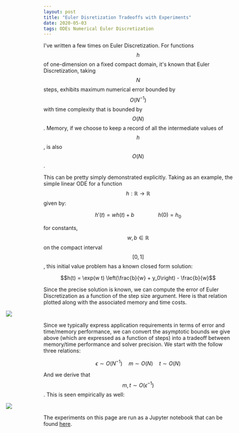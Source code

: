 ```yaml
---
layout: post
title: "Euler Disretization Tradeoffs with Experiments"
date: 2020-05-03
tags: ODEs Numerical Euler Discretization
---
```


I've written a few times on Euler Discretization. For functions $$h$$ of one-dimension on a fixed compact domain, it's known that Euler Discretization, taking $$N$$ steps, exhibits maximum numerical error bounded by $$O(N^{-1})$$ with time complexity that is bounded by $$O(N)$$. Memory, if we choose to keep a record of all the intermediate values of $$h$$, is also $$O(N)$$.

This can be pretty simply demonstrated explicitly. Taking as an example, the simple linear ODE for a function $$h: \mathbb{R} \rightarrow \mathbb{R}$$ given by:

$$h'(t) = w h(t) + b \qquad \qquad h(0) = h_0$$

for constants, $$w, b \in \mathbb{R}$$ on the compact interval $$[0, 1]$$, this initial value problem has a known closed form solution:

$$h(t) = \exp(w t) \left(\frac{b}{w} + y_0\right) - \frac{b}{w}$$

Since the precise solution is known, we can compute the error of Euler Discretization as a function of the step size argument. Here is that relation plotted along with the associated memory and time costs.

<img style="max-width: 900px; margin: 0 0 0 -100px;" src="https://frankwang95.github.io/assets/ode_solver_baselines/ode_solver_baseline_independent_step.png">

Since we typically express application requirements in terms of error and time/memory performance, we can convert the asymptotic bounds we give above (which are expressed as a function of steps) into a tradeoff between memory/time performance and solver precision. We start with the follow three relations:

$$\epsilon \sim O(N^{-1}) \quad m \sim O(N) \quad t \sim O(N)$$

And we derive that $$m, t \sim O(\epsilon^{-1})$$. This is seen empirically as well:

<img style="max-width: 900px; margin: 0 0 0 -100px;" src="https://frankwang95.github.io/assets/ode_solver_baselines/ode_solver_baseline_independent_error.png">

The experiments on this page are run as a Jupyter notebook that can be found [here](https://github.com/frankwang95/experiments/blob/master/2020/empirical_ode_baselines.ipynb).
